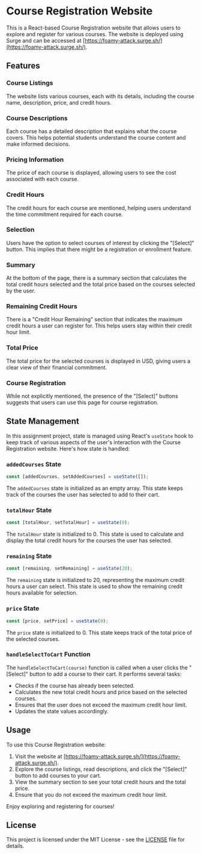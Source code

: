 # Course Registration Website

This is a React-based Course Registration website that allows users to explore and register for various courses. The website is deployed using Surge and can be accessed at [https://foamy-attack.surge.sh/](https://foamy-attack.surge.sh/).

## Features

### Course Listings

The website lists various courses, each with its details, including the course name, description, price, and credit hours.

### Course Descriptions

Each course has a detailed description that explains what the course covers. This helps potential students understand the course content and make informed decisions.

### Pricing Information

The price of each course is displayed, allowing users to see the cost associated with each course.

### Credit Hours

The credit hours for each course are mentioned, helping users understand the time commitment required for each course.

### Selection

Users have the option to select courses of interest by clicking the "[Select]" button. This implies that there might be a registration or enrollment feature.

### Summary

At the bottom of the page, there is a summary section that calculates the total credit hours selected and the total price based on the courses selected by the user.

### Remaining Credit Hours

There is a "Credit Hour Remaining" section that indicates the maximum credit hours a user can register for. This helps users stay within their credit hour limit.

### Total Price

The total price for the selected courses is displayed in USD, giving users a clear view of their financial commitment.

### Course Registration

While not explicitly mentioned, the presence of the "[Select]" buttons suggests that users can use this page for course registration.

## State Management

In this assignment project, state is managed using React's `useState` hook to keep track of various aspects of the user's interaction with the Course Registration website. Here's how state is handled:

### `addedCourses` State

```javascript
const [addedCourses, setAddedCourses] = useState([]);
```

The `addedCourses` state is initialized as an empty array. This state keeps track of the courses the user has selected to add to their cart.

### `totalHour` State

```javascript
const [totalHour, setTotalHour] = useState(0);
```

The `totalHour` state is initialized to 0. This state is used to calculate and display the total credit hours for the courses the user has selected.

### `remaining` State

```javascript
const [remaining, setRemaining] = useState(20);
```

The `remaining` state is initialized to 20, representing the maximum credit hours a user can select. This state is used to show the remaining credit hours available for selection.

### `price` State

```javascript
const [price, setPrice] = useState(0);
```

The `price` state is initialized to 0. This state keeps track of the total price of the selected courses.

### `handleSelectToCart` Function

The `handleSelectToCart(course)` function is called when a user clicks the "[Select]" button to add a course to their cart. It performs several tasks:

- Checks if the course has already been selected.
- Calculates the new total credit hours and price based on the selected courses.
- Ensures that the user does not exceed the maximum credit hour limit.
- Updates the state values accordingly.

## Usage

To use this Course Registration website:

1. Visit the website at [https://foamy-attack.surge.sh/](https://foamy-attack.surge.sh/).
2. Explore the course listings, read descriptions, and click the "[Select]" button to add courses to your cart.
3. View the summary section to see your total credit hours and the total price.
4. Ensure that you do not exceed the maximum credit hour limit.

Enjoy exploring and registering for courses!

## License

This project is licensed under the MIT License - see the [LICENSE](LICENSE) file for details.
